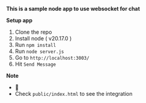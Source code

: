 **This is a sample node app to use websocket for chat**

**Setup app**
1. Clone the repo
2. Install node ( v20.17.0 )
3. Run `npm install`
4. Run `node server.js`
5. Go to `http://localhost:3003/`
6. Hit `Send Message`

**Note**
- :information_desk_person:
- Check `public/index.html` to see the integration

